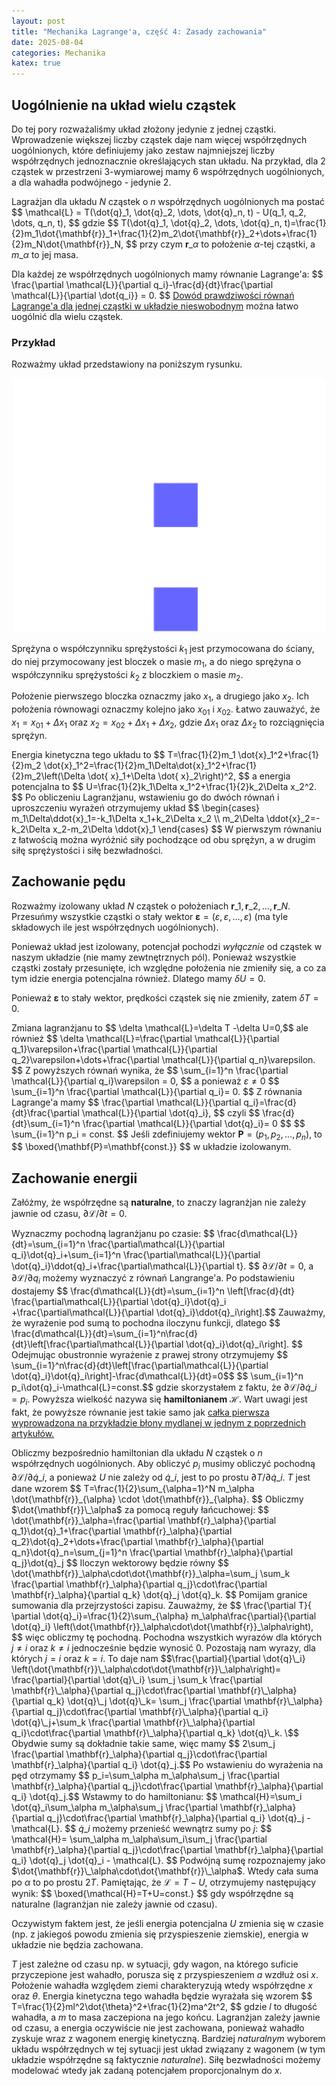 ```yaml
---
layout: post
title: "Mechanika Lagrange'a, część 4: Zasady zachowania"
date: 2025-08-04
categories: Mechanika
katex: true
---
```


## Uogólnienie na układ wielu cząstek
Do tej pory rozważaliśmy układ złożony jedynie z jednej cząstki. Wprowadzenie większej liczby cząstek daje nam więcej współrzędnych uogólnionych, które definiujemy jako zestaw najmniejszej liczby współrzędnych jednoznacznie określających stan układu. Na przykład, dla 2 cząstek w przestrzeni 3-wymiarowej mamy 6 współrzędnych uogólnionych, a dla wahadła podwójnego - jedynie 2. 

Lagrażjan dla układu $N$ cząstek o $n$ współrzędnych uogólnionych ma postać
\$$ \mathcal{L} = T(\dot{q}\_1, \dot{q}\_2, \dots, \dot{q}\_n, t) - U(q_1, q_2, \dots, q_n, t), \$$
gdzie
\$$ T(\dot{q}\_1, \dot{q}\_2, \dots, \dot{q}\_n, t)=\frac{1}{2}m_1\dot{\mathbf{r}}\_1+\frac{1}{2}m_2\dot{\mathbf{r}}\_2+\dots+\frac{1}{2}m_N\dot{\mathbf{r}}\_N, \$$
przy czym $\mathbf{r}\_\alpha$ to położenie $\alpha$-tej cząstki, a $m\_\alpha$ to jej masa.

Dla każdej ze współrzędnych uogólnionych mamy równanie Lagrange'a:
\$$ \frac{\partial \mathcal{L}}{\partial q_i}-\frac{d}{dt}\frac{\partial \mathcal{L}}{\partial \dot{q_i}} = 0. \$$
<a href="https://bwegrzyn0.github.io/mechanika/mechanika-lagrangea-cz%C4%99%C5%9B%C4%87-3-uk%C5%82ady-nieswobodne" target="_blank">Dowód prawdziwości równań Lagrange'a dla jednej cząstki w układzie nieswobodnym</a> można łatwo uogólnić dla wielu cząstek.

### Przykład
Rozważmy układ przedstawiony na poniższym rysunku.

<p align="center">
<img src="/assets/images/2025-08-04/sprezyny.svg" width="500" />
</p>

Sprężyna o współczynniku sprężystości $k_1$ jest przymocowana do ściany, do niej przymocowany jest bloczek o masie $m_1$, a do niego sprężyna o współczynniku sprężystości $k_2$ z bloczkiem o masie $m_2$. 

Położenie pierwszego bloczka oznaczmy jako $x_1$, a drugiego jako $x_2$. Ich położenia równowagi oznaczmy kolejno jako $x_{01}$ i $x_{02}$. Łatwo zauważyć, że $x_1=x_{01}+\Delta x_{1}$ oraz $x_2=x_{02}+\Delta x_1 + \Delta x_2$, gdzie $\Delta x_1$ oraz $\Delta x_2$ to rozciągnięcia sprężyn.

Energia kinetyczna tego układu to
\$$ T=\frac{1}{2}m_1 \dot{x}\_1^2+\frac{1}{2}m_2 \dot{x}\_1^2=\frac{1}{2}m_1\Delta\dot{x}\_1^2+\frac{1}{2}m_2\left(\Delta \dot{ x}\_1+\Delta \dot{ x}\_2\right)^2, \$$
a energia potencjalna to
\$$ U=\frac{1}{2}k_1\Delta x_1^2+\frac{1}{2}k_2\Delta x_2^2. \$$
Po obliczeniu Lagranżjanu, wstawieniu go do dwóch równań i uproszczeniu wyrażeń otrzymujemy układ
\$$ \begin{cases}
m_1\Delta\ddot{x}\_1=-k_1\Delta x_1+k_2\Delta x_2 \\\\ m_2\Delta \ddot{x}\_2=-k_2\Delta x_2-m_2\Delta \ddot{x}\_1
\end{cases} \$$
W pierwszym równaniu z łatwością można wyróżnić siły pochodzące od obu sprężyn, a w drugim siłę sprężystości i siłę bezwładności.

## Zachowanie pędu
Rozważmy izolowany układ $N$ cząstek o położeniach $\mathbf{r}\_1, \mathbf{r}\_2, \dots, \mathbf{r}\_N$. Przesuńmy wszystkie cząstki o stały wektor $\boldsymbol{\varepsilon}=\left(\varepsilon, \varepsilon, \dots, \varepsilon\right)$ (ma tyle składowych ile jest współrzędnych uogólnionych). 

Ponieważ układ jest izolowany, potencjał pochodzi _wyłącznie_ od cząstek w naszym układzie (nie mamy zewtnętrznych pól). Ponieważ wszystkie cząstki zostały przesunięte, ich względne położenia nie zmieniły się, a co za tym idzie energia potencjalna również. Dlatego mamy $\delta U=0$.

Ponieważ $\boldsymbol{\varepsilon}$ to stały wektor, prędkości cząstek się nie zmieniły, zatem $\delta T=0$.

Zmiana lagranżjanu to
\$$ \delta \mathcal{L}=\delta T -\delta U=0,\$$
ale również
\$$ \delta \mathcal{L}=\frac{\partial \mathcal{L}}{\partial q_1}\varepsilon+\frac{\partial \mathcal{L}}{\partial q_2}\varepsilon+\dots+\frac{\partial \mathcal{L}}{\partial q_n}\varepsilon. \$$
Z powyższych równań wynika, że
\$$ \sum_{i=1}^n \frac{\partial \mathcal{L}}{\partial q_i}\varepsilon = 0, \$$
a ponieważ $\varepsilon\neq 0$
\$$ \sum_{i=1}^n \frac{\partial \mathcal{L}}{\partial q_i}= 0. \$$
Z równania Lagrange'a mamy 
\$$ \frac{\partial \mathcal{L}}{\partial q_i}=\frac{d}{dt}\frac{\partial \mathcal{L}}{\partial \dot{q}\_i}, \$$
czyli
\$$ \frac{d}{dt}\sum_{i=1}^n \frac{\partial \mathcal{L}}{\partial \dot{q}\_i}= 0 \$$
\$$ \sum_{i=1}^n p_i = const. \$$
Jeśli zdefiniujemy wektor $\mathbf{P}=\left(p_1, p_2, \dots, p_n\right)$, to
\$$ \boxed{\mathbf{P}=\mathbf{const.}} \$$
w układzie izolowanym.

## Zachowanie energii
Załóżmy, że współrzędne są __naturalne__, to znaczy lagranżjan nie zależy jawnie od czasu, $\partial \mathcal{L}/\partial t=0$. 

Wyznaczmy pochodną lagranżjanu po czasie:
\$$ \frac{d\mathcal{L}}{dt}=\sum_{i=1}^n \frac{\partial\mathcal{L}}{\partial q_i}\dot{q}\_i+\sum_{i=1}^n \frac{\partial\mathcal{L}}{\partial \dot{q}\_i}\ddot{q}\_i+\frac{\partial\mathcal{L}}{\partial t}. \$$
$\partial \mathcal{L}/\partial t=0$, a $\partial \mathcal{L}/\partial q_i$ możemy wyznaczyć z równań Langrange'a. Po podstawieniu dostajemy
\$$ \frac{d\mathcal{L}}{dt}=\sum_{i=1}^n \left[\frac{d}{dt}  \frac{\partial\mathcal{L}}{\partial \dot{q}\_i}\dot{q}\_i +\frac{\partial\mathcal{L}}{\partial \dot{q}\_i}\ddot{q}\_i\right].\$$
Zauważmy, że wyrażenie pod sumą to pochodna iloczynu funkcji, dlatego
\$$ \frac{d\mathcal{L}}{dt}=\sum_{i=1}^n\frac{d}{dt}\left[\frac{\partial\mathcal{L}}{\partial \dot{q}\_i}\dot{q}\_i\right]. \$$
Odejmując obustronnie wyrażenie z prawej strony otrzymujemy 
\$$ \sum_{i=1}^n\frac{d}{dt}\left[\frac{\partial\mathcal{L}}{\partial \dot{q}\_i}\dot{q}\_i\right]-\frac{d\mathcal{L}}{dt}=0\$$
\$$ \sum_{i=1}^n p_i\dot{q}\_i-\mathcal{L}=const.\$$
gdzie skorzystałem z faktu, że $\partial\mathcal{L}/\partial \dot{q}\_i=p_i$. Powyższa wielkość nazywa się __hamiltonianem__ $\mathcal{H}$.
Wart uwagi jest fakt, że powyższe równanie jest takie samo jak <a href="https://bwegrzyn0.github.io/mechanika/mechanika-lagrangea-cz%C4%99%C5%9B%C4%87-1-r%C3%B3wnanie-eulera-lagrangea" target="_blank">całka pierwsza wyprowadzona na przykładzie błony mydlanej w jednym z poprzednich artykułów.</a>

Obliczmy bezpośrednio hamiltonian dla układu $N$ cząstek o $n$ współrzędnych uogólnionych. Aby obliczyć $p_i$ musimy obliczyć pochodną $\partial\mathcal{L}/\partial \dot{q}\_i$, a ponieważ $U$ nie zależy od $\dot{q}\_i$, jest to po prostu $\partial T/\partial \dot{q}\_i$. $T$ jest dane wzorem
\$$ T=\frac{1}{2}\sum_{\alpha=1}^N m_\alpha \dot{\mathbf{r}}\_{\alpha} \cdot \dot{\mathbf{r}}\_{\alpha}. \$$
Obliczmy $\dot{\mathbf{r}}\_\alpha$ za pomocą reguły łańcuchowej:
\$$ \dot{\mathbf{r}}\_\alpha=\frac{\partial \mathbf{r}\_\alpha}{\partial q_1}\dot{q}\_1+\frac{\partial \mathbf{r}\_\alpha}{\partial q_2}\dot{q}\_2+\dots+\frac{\partial \mathbf{r}\_\alpha}{\partial q_n}\dot{q}\_n=\sum_{j=1}^n \frac{\partial \mathbf{r}\_\alpha}{\partial q_j}\dot{q}\_j \$$
Iloczyn wektorowy będzie równy
\$$ \dot{\mathbf{r}}\_\alpha\cdot\dot{\mathbf{r}}\_\alpha=\sum_j \sum_k \frac{\partial \mathbf{r}\_\alpha}{\partial q_j}\cdot\frac{\partial \mathbf{r}\_\alpha}{\partial q_k} \dot{q}\_j \dot{q}\_k. \$$
Pomijam granice sumowania dla przejrzystości zapisu. Zauważmy, że 
\$$ \frac{\partial T}{ \partial \dot{q}\_i}=\frac{1}{2}\sum_{\alpha} m_\alpha\frac{\partial}{\partial \dot{q}\_i} \left(\dot{\mathbf{r}}\_\alpha\cdot\dot{\mathbf{r}}\_\alpha\right), \$$
więc obliczmy tę pochodną. Pochodna wszystkich wyrazów dla których $j\neq i$ oraz $k\neq i$ jednocześnie będzie wynosić 0. Pozostają nam wyrazy, dla których $j=i$ oraz $k=i$. To daje nam
\$$\frac{\partial}{\partial \dot{q}\_i} \left(\dot{\mathbf{r}}\_\alpha\cdot\dot{\mathbf{r}}\_\alpha\right)=
\frac{\partial}{\partial \dot{q}\_i} \sum_j \sum_k \frac{\partial \mathbf{r}\_\alpha}{\partial q_j}\cdot\frac{\partial \mathbf{r}\_\alpha}{\partial q_k} \dot{q}\_j \dot{q}\_k= \sum_j \frac{\partial \mathbf{r}\_\alpha}{\partial q_j}\cdot\frac{\partial \mathbf{r}\_\alpha}{\partial q_i} \dot{q}\_j+\sum_k \frac{\partial \mathbf{r}\_\alpha}{\partial q_i}\cdot\frac{\partial \mathbf{r}\_\alpha}{\partial q_k} \dot{q}\_k. \$$
Obydwie sumy są dokładnie takie same, więc mamy
\$$ 2\sum_j \frac{\partial \mathbf{r}\_\alpha}{\partial q_j}\cdot\frac{\partial \mathbf{r}\_\alpha}{\partial q_i} \dot{q}\_j.\$$
Po wstawieniu do wyrażenia na pęd otrzymamy
\$$ p_i=\sum_\alpha m_\alpha\sum_j \frac{\partial \mathbf{r}\_\alpha}{\partial q_j}\cdot\frac{\partial \mathbf{r}\_\alpha}{\partial q_i} \dot{q}\_j.\$$
Wstawmy to do hamiltonianu:
\$$ \mathcal{H}=\sum_i  \dot{q}\_i\sum_\alpha m_\alpha\sum_j \frac{\partial \mathbf{r}\_\alpha}{\partial q_j}\cdot\frac{\partial \mathbf{r}\_\alpha}{\partial q_i} \dot{q}\_j  - \mathcal{L}. \$$
$\dot{q}\_i$ możemy przenieść wewnątrz sumy po $j$:
\$$ \mathcal{H}= \sum_\alpha m_\alpha\sum_i\sum_j \frac{\partial \mathbf{r}\_\alpha}{\partial q_j}\cdot\frac{\partial \mathbf{r}\_\alpha}{\partial q_i} \dot{q}\_j \dot{q}\_i - \mathcal{L}. \$$
Podwójną sumę rozpoznajemy jako $\dot{\mathbf{r}}\_\alpha\cdot\dot{\mathbf{r}}\_\alpha$. Wtedy cała suma po $\alpha$ to po prostu $2T$. Pamiętając, że $\mathcal{L}=T-U$, otrzymujemy następujący wynik:
\$$ \boxed{\mathcal{H}=T+U=const.} \$$
gdy współrzędne są naturalne (lagranżjan nie zależy jawnie od czasu). 

Oczywistym faktem jest, że jeśli energia potencjalna $U$ zmienia się w czasie (np. z jakiegoś powodu zmienia się przyspieszenie ziemskie), energia w układzie nie będzia zachowana.

$T$ jest zależne od czasu np. w sytuacji, gdy wagon, na którego suficie przyczepione jest wahadło, porusza się z przyspieszeniem $a$ wzdłuż osi $x$. Położenie wahadła względem ziemi charakteryzują wtedy współrzędne $x$ oraz $\theta$. Energia kinetyczna tego wahadła będzie wyrażała się wzorem
\$$ T=\frac{1}{2}ml^2\dot{\theta}^2+\frac{1}{2}ma^2t^2, \$$
gdzie $l$ to długość wahadła, a $m$ to masa zaczepiona na jego końcu. Lagranżjan zależy jawnie od czasu, a energia oczywiście nie jest zachowana, ponieważ wahadło zyskuje wraz z wagonem energię kinetyczną. Bardziej _naturalnym_ wyborem układu współrzędnych w tej sytuacji jest układ związany z wagonem (w tym układzie współrzędne są faktycznie _naturalne_). Siłę bezwładności możemy modelować wtedy jak zadaną potencjałem proporcjonalnym do $x$.

